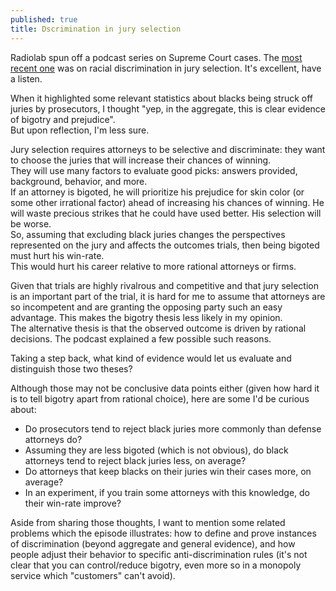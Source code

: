 ```yaml
---
published: true
title: Dscrimination in jury selection
---
```

Radiolab spun off a podcast series on Supreme Court cases. The [most recent one](http://www.wnyc.org/story/object-anyway) was on racial discrimination in jury selection. It's excellent, have a listen. 

When it highlighted some relevant statistics about blacks being struck off juries by prosecutors, I thought "yep, in the aggregate, this is clear evidence of bigotry and prejudice".  
But upon reflection, I'm less sure.

Jury selection requires attorneys to be selective and discriminate: they want to choose the juries that will increase their chances of winning.  
They will use many factors to evaluate good picks: answers provided, background, behavior, and more.  
If an attorney is bigoted, he will prioritize his prejudice for skin color (or some other irrational factor) ahead of increasing his chances of winning. He will waste precious strikes that he could have used better. His selection will be worse.   
So, assuming that excluding black juries changes the perspectives represented on the jury and affects the outcomes trials, then being bigoted must hurt his win-rate.  
This would hurt his career relative to more rational attorneys or firms.

Given that trials are highly rivalrous and competitive and that jury selection is an important part of the trial, it is hard for me to assume that attorneys are so incompetent and are granting the opposing party such an easy advantage. This makes the bigotry thesis less likely in my opinion.  
The alternative thesis is that the observed outcome is driven by rational decisions. The podcast explained a few possible such reasons.

Taking a step back, what kind of evidence would let us evaluate and distinguish those two theses?

Although those may not be conclusive data points either (given how hard it is to tell bigotry apart from rational choice), here are some I'd be curious about:  

- Do prosecutors tend to reject black juries more commonly than defense attorneys do?
- Assuming they are less bigoted (which is not obvious), do black attorneys tend to reject black juries less, on average?
- Do attorneys that keep blacks on their juries win their cases more, on average?
- In an experiment, if you train some attorneys with this knowledge, do their win-rate improve?

Aside from sharing those thoughts, I want to mention some related problems which the episode illustrates: how to define and prove instances of discrimination (beyond aggregate and general evidence), and how people adjust their behavior to specific anti-discrimination rules (it's not clear that you can control/reduce bigotry, even more so in a monopoly service which "customers" can't avoid).
